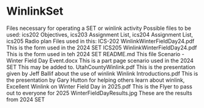 # WinlinkSet
Files necessary for operating a SET or winlink activity
Possible files to be used: ics202 Objectives, ics203 Assignment List, ics204 Assignment List, ics205 Radio plan
Files used in this:
  ICS-202 WinlinkWinterFieldDay24.pdf
    This is the form used in the 2024 SET
  ICS205 WinlinkWinterFieldDay24.pdf
    This is the form used in teh 2024 SET
  README.md
    This file
  Scenario - Winter Field Day Event.docx
    This is a part page scenario used in the 2024 SET
    This may be added to.
  UtahCountyWinlink.pdf
    This is the presentation given by Jeff Ballif about the use of winlink
  Winlink Introductions.pdf
    This is the presentation by Gary Hutton for helping others learn about winlink, Excellent
  Winlink on Winter Field Day in 2025.pdf
    This is the Flyer to pass out to everyone for 2025
  WinterFieldDayResults.jpg
    These are the results from 2024 SET
